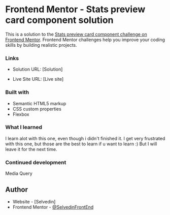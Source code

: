 # Frontend Mentor - Stats preview card component solution

This is a solution to the [Stats preview card component challenge on Frontend Mentor](https://www.frontendmentor.io/challenges/stats-preview-card-component-8JqbgoU62). Frontend Mentor challenges help you improve your coding skills by building realistic projects. 

### Links

- Solution URL: [Solution]

- Live Site URL: [Live site]

### Built with

- Semantic HTML5 markup
- CSS custom properties
- Flexbox

### What I learned

I learn alot with this one, even though i didn't finished it.
I get very frustrated with this one, but those are the best to learn if u want to learn :) But I will leave it for the next time. 

### Continued development

Media Query

## Author

- Website - [Selvedin]
- Frontend Mentor - [@SelvedinFrontEnd](https://www.frontendmentor.io/profile/SelvedinFrontEnd)
